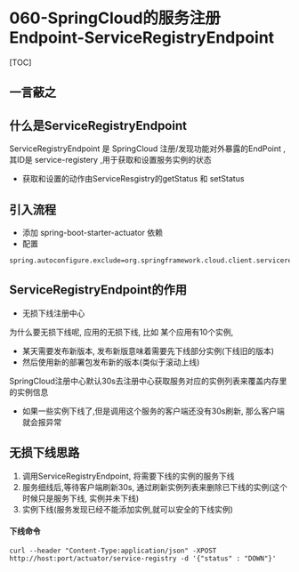 # 060-SpringCloud的服务注册Endpoint-ServiceRegistryEndpoint

[TOC]

## 一言蔽之



## 什么是ServiceRegistryEndpoint

ServiceRegistryEndpoint 是 SpringCloud 注册/发现功能对外暴露的EndPoint ,其ID是 service-registery ,用于获取和设置服务实例的状态

- 获取和设置的动作由ServiceResgistry的getStatus 和 setStatus

## 引入流程

- 添加 spring-boot-starter-actuator 依赖
- 配置 

```
spring.autoconfigure.exclude=org.springframework.cloud.client.serviceregistry.ServiceRegistryAutoConfiguration,org.springframework.cloud.client.serviceregistry.AutoServiceRegistrationAutoConfiguration
```

## ServiceRegistryEndpoint的作用

- 无损下线注册中心

为什么要无损下线呢, 应用的无损下线, 比如 某个应用有10个实例, 

- 某天需要发布新版本, 发布新版意味着需要先下线部分实例(下线旧的版本)
- 然后使用新的部署包发布新的版本(类似于滚动上线)

SpringCloud注册中心默认30s去注册中心获取服务对应的实例列表来覆盖内存里的实例信息

- 如果一些实例下线了,但是调用这个服务的客户端还没有30s刷新, 那么客户端就会报异常

## 无损下线思路

1. 调用ServiceRegistryEndpoint, 将需要下线的实例的服务下线	
2. 服务细线后,等待客户端刷新30s, 通过刷新实例列表来删除已下线的实例(这个时候只是服务下线, 实例并未下线)
3. 实例下线(服务发现已经不能添加实例,就可以安全的下线实例)

#### 下线命令

```http
curl --header "Content-Type:application/json" -XPOST http://host:port/actuator/service-registry -d '{"status" : "DOWN"}'
```

